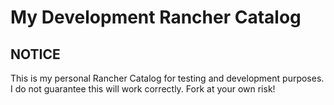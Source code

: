 # My Development Rancher Catalog

## NOTICE
This is my personal Rancher Catalog for testing and development purposes.  
I do not guarantee this will work correctly. Fork at your own risk!
